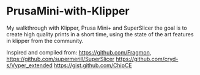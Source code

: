 # PrusaMini-with-Klipper
My walkthrough with Klipper, Prusa Mini+ and SuperSlicer the goal is to create high quality prints in a short time, using the state of the art features in klipper from the community.

Inspired and compiled from:
https://github.com/Fragmon,
https://github.com/supermerill/SuperSlicer
https://github.com/cryd-s/Vyper_extended
https://gist.github.com/ChipCE
